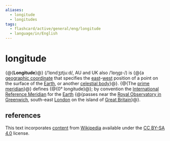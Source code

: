 ```yaml
---
aliases:
  - longitude
  - longitudes
tags:
  - flashcard/active/general/eng/longitude
  - language/in/English
---
```


# longitude

{@{__Longitude__}@} (/ˈlɒndʒɪtjuːd/, AU and UK also /ˈlɒŋɡɪ-/) is {@{a [geographic coordinate](geographic%20coordinat%20system.md) that specifies the [east](east.md)–[west](west.md) position of a point on the surface of the [Earth](Earth.md), or another [celestial body](astronomical%20object.md)}@}. {@{The [prime meridian](prime%20meridian.md)}@} defines {@{0° longitude}@}; by convention the [International Reference Meridian](IERS%20Reference%20Meridian.md) for the [Earth](Earth.md) {@{passes near the [Royal Observatory in Greenwich](Royal%20Observatory,%20Greenwich.md), south-east [London](London.md) on the island of [Great Britain](Great%20Britain.md)}@}. <!--SR:!2025-01-13,144,310!2025-08-15,265,270!2025-04-03,196,310!2025-06-04,260,330!2025-03-20,153,250-->

## references

This text incorporates [content](https://en.wikipedia.org/wiki/longitude) from [Wikipedia](Wikipedia.md) available under the [CC BY-SA 4.0](https://creativecommons.org/licenses/by-sa/4.0/) license.
